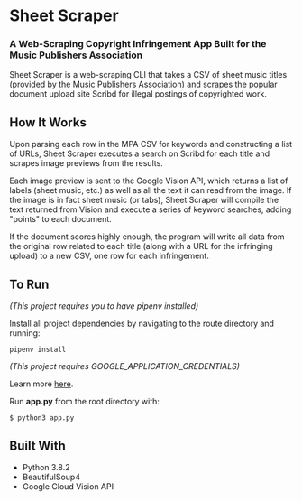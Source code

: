 # Sheet Scraper
### A Web-Scraping Copyright Infringement App Built for the Music Publishers Association

Sheet Scraper is a web-scraping CLI that takes a CSV of sheet music titles (provided by the Music Publishers Association) and scrapes the popular document upload site Scribd for illegal postings of copyrighted work. 

## How It Works

Upon parsing each row in the MPA CSV for keywords and constructing a list of URLs, Sheet Scraper executes a search on Scribd for each title and scrapes image previews from the results. 

Each image preview is sent to the Google Vision API, which returns a list of labels (sheet music, etc.) as well as all the text it can read from the image. If the image is in fact sheet music (or tabs), Sheet Scraper will compile the text returned from Vision and execute a series of keyword searches, adding "points" to each document. 

If the document scores highly enough, the program will write all data from the original row related to each title (along with a URL for the infringing upload) to a new CSV, one row for each infringement.

## To Run

*(This project requires you to have pipenv installed)*

Install all project dependencies by navigating to the route directory and running:
```
pipenv install
```


*(This project requires GOOGLE_APPLICATION_CREDENTIALS)*

Learn more [here](https://cloud.google.com/vision).

Run **app.py** from the root directory with:
```
$ python3 app.py
```

## Built With

- Python 3.8.2
- BeautifulSoup4
- Google Cloud Vision API
